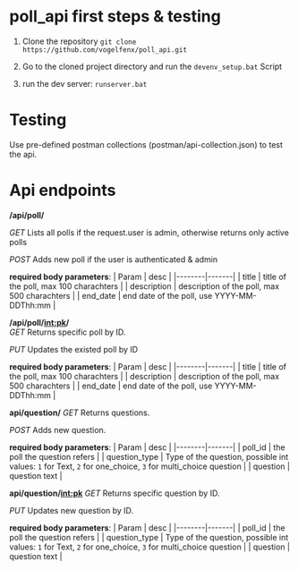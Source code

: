# poll_api first steps & testing
1. Clone the repository 
`git clone https://github.com/vogelfenx/poll_api.git`

2. Go to the cloned project directory and run the `devenv_setup.bat` Script

3. run the dev server: `runserver.bat`

# Testing
Use pre-defined postman collections (postman/api-collection.json) to test the api.

# Api endpoints

**/api/poll/**

  *GET* Lists all polls if the request.user is admin, otherwise returns only active polls  
  
  *POST* Adds new poll if the user is authenticated & admin   
     
  **required body parameters**: 
   | Param  | desc  |
   |--------|-------|
   | title  | title of the poll, max 100 charachters  |
   |  description | description of the poll, max 500 charachters  |
   |  end_date | end date of the poll, use YYYY-MM-DDThh:mm  |  
     
**/api/poll/<int:pk>/**  
  *GET* Returns specific poll by ID.  
  
  *PUT* Updates the existed poll by ID
  
  **required body parameters**: 
   | Param  | desc  |
   |--------|-------|
   | title  | title of the poll, max 100 charachters  |
   |  description | description of the poll, max 500 charachters  |
   |  end_date | end date of the poll, use YYYY-MM-DDThh:mm  |
   
**api/question/**
   *GET* Returns questions.  
   
   *POST* Adds new question.
   
  **required body parameters**: 
   | Param  | desc  |
   |--------|-------|
   | poll_id  | the poll the question refers  |
   |  question_type | Type of the question, possible int values: `1` for Text, `2` for one_choice, `3` for multi_choice question  |
   |  question | question text  |  
   

**api/question/<int:pk>**
   *GET* Returns specific question by ID.  
   
   *PUT* Updates new question by ID.
   
  **required body parameters**: 
   | Param  | desc  |
   |--------|-------|
   | poll_id  | the poll the question refers  |
   |  question_type | Type of the question, possible int values: `1` for Text, `2` for one_choice, `3` for multi_choice question  |
   |  question | question text  |  
   
